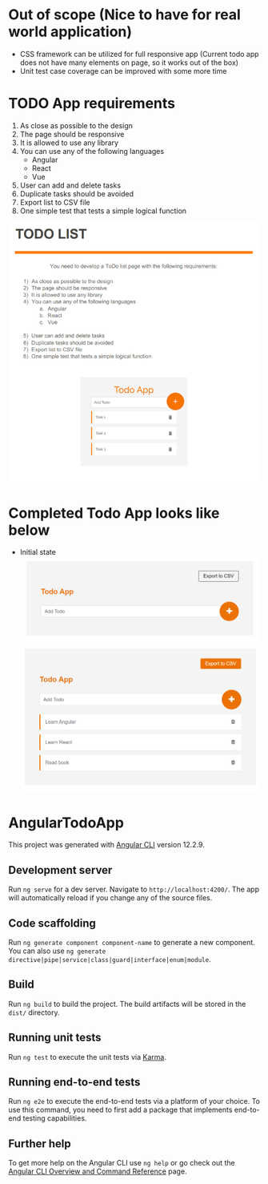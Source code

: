 # Out of scope (Nice to have for real world application)
- CSS framework can be utilized for full responsive app 
(Current todo app does not have many elements on page, so it works out of the box)
- Unit test case coverage can be improved with some more time


# TODO App requirements
1) As close as possible to the design
2) The page should be responsive
3) It is allowed to use any library
4) You can use any of the following languages 
   - Angular
   - React
   - Vue
5) User can add and delete tasks
6) Duplicate tasks should be avoided
7) Export list to CSV file
8) One simple test that tests a simple logical function

![img.png](img.png)

# Completed Todo App looks like below
   - Initial state
    ![img_2.png](img_2.png)
    ![img_3.png](img_3.png)

# AngularTodoApp

This project was generated with [Angular CLI](https://github.com/angular/angular-cli) version 12.2.9.

## Development server

Run `ng serve` for a dev server. Navigate to `http://localhost:4200/`. The app will automatically reload if you change any of the source files.

## Code scaffolding

Run `ng generate component component-name` to generate a new component. You can also use `ng generate directive|pipe|service|class|guard|interface|enum|module`.

## Build

Run `ng build` to build the project. The build artifacts will be stored in the `dist/` directory.

## Running unit tests

Run `ng test` to execute the unit tests via [Karma](https://karma-runner.github.io).

## Running end-to-end tests

Run `ng e2e` to execute the end-to-end tests via a platform of your choice. To use this command, you need to first add a package that implements end-to-end testing capabilities.

## Further help

To get more help on the Angular CLI use `ng help` or go check out the [Angular CLI Overview and Command Reference](https://angular.io/cli) page.
